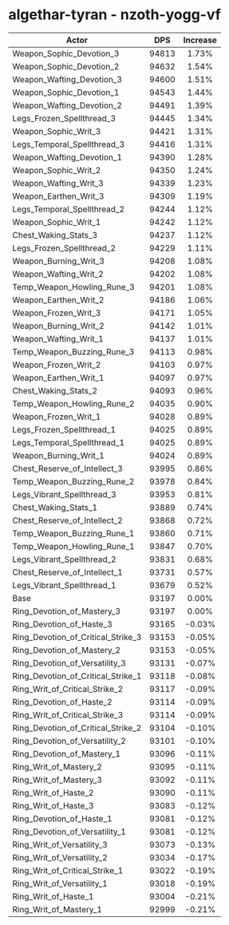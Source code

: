 # algethar-tyran - nzoth-yogg-vf
| Actor | DPS | Increase |
|---|:---:|:---:|
|Weapon_Sophic_Devotion_3|94813|1.73%|
|Weapon_Sophic_Devotion_2|94632|1.54%|
|Weapon_Wafting_Devotion_3|94600|1.51%|
|Weapon_Sophic_Devotion_1|94543|1.44%|
|Weapon_Wafting_Devotion_2|94491|1.39%|
|Legs_Frozen_Spellthread_3|94445|1.34%|
|Weapon_Sophic_Writ_3|94421|1.31%|
|Legs_Temporal_Spellthread_3|94416|1.31%|
|Weapon_Wafting_Devotion_1|94390|1.28%|
|Weapon_Sophic_Writ_2|94350|1.24%|
|Weapon_Wafting_Writ_3|94339|1.23%|
|Weapon_Earthen_Writ_3|94309|1.19%|
|Legs_Temporal_Spellthread_2|94244|1.12%|
|Weapon_Sophic_Writ_1|94242|1.12%|
|Chest_Waking_Stats_3|94237|1.12%|
|Legs_Frozen_Spellthread_2|94229|1.11%|
|Weapon_Burning_Writ_3|94208|1.08%|
|Weapon_Wafting_Writ_2|94202|1.08%|
|Temp_Weapon_Howling_Rune_3|94201|1.08%|
|Weapon_Earthen_Writ_2|94186|1.06%|
|Weapon_Frozen_Writ_3|94171|1.05%|
|Weapon_Burning_Writ_2|94142|1.01%|
|Weapon_Wafting_Writ_1|94137|1.01%|
|Temp_Weapon_Buzzing_Rune_3|94113|0.98%|
|Weapon_Frozen_Writ_2|94103|0.97%|
|Weapon_Earthen_Writ_1|94097|0.97%|
|Chest_Waking_Stats_2|94093|0.96%|
|Temp_Weapon_Howling_Rune_2|94035|0.90%|
|Weapon_Frozen_Writ_1|94028|0.89%|
|Legs_Frozen_Spellthread_1|94025|0.89%|
|Legs_Temporal_Spellthread_1|94025|0.89%|
|Weapon_Burning_Writ_1|94024|0.89%|
|Chest_Reserve_of_Intellect_3|93995|0.86%|
|Temp_Weapon_Buzzing_Rune_2|93978|0.84%|
|Legs_Vibrant_Spellthread_3|93953|0.81%|
|Chest_Waking_Stats_1|93889|0.74%|
|Chest_Reserve_of_Intellect_2|93868|0.72%|
|Temp_Weapon_Buzzing_Rune_1|93860|0.71%|
|Temp_Weapon_Howling_Rune_1|93847|0.70%|
|Legs_Vibrant_Spellthread_2|93831|0.68%|
|Chest_Reserve_of_Intellect_1|93731|0.57%|
|Legs_Vibrant_Spellthread_1|93679|0.52%|
|Base|93197|0.00%|
|Ring_Devotion_of_Mastery_3|93197|0.00%|
|Ring_Devotion_of_Haste_3|93165|-0.03%|
|Ring_Devotion_of_Critical_Strike_3|93153|-0.05%|
|Ring_Devotion_of_Mastery_2|93153|-0.05%|
|Ring_Devotion_of_Versatility_3|93131|-0.07%|
|Ring_Devotion_of_Critical_Strike_1|93118|-0.08%|
|Ring_Writ_of_Critical_Strike_2|93117|-0.09%|
|Ring_Devotion_of_Haste_2|93114|-0.09%|
|Ring_Writ_of_Critical_Strike_3|93114|-0.09%|
|Ring_Devotion_of_Critical_Strike_2|93104|-0.10%|
|Ring_Devotion_of_Versatility_2|93101|-0.10%|
|Ring_Devotion_of_Mastery_1|93096|-0.11%|
|Ring_Writ_of_Mastery_2|93095|-0.11%|
|Ring_Writ_of_Mastery_3|93092|-0.11%|
|Ring_Writ_of_Haste_2|93090|-0.11%|
|Ring_Writ_of_Haste_3|93083|-0.12%|
|Ring_Devotion_of_Haste_1|93081|-0.12%|
|Ring_Devotion_of_Versatility_1|93081|-0.12%|
|Ring_Writ_of_Versatility_3|93073|-0.13%|
|Ring_Writ_of_Versatility_2|93034|-0.17%|
|Ring_Writ_of_Critical_Strike_1|93022|-0.19%|
|Ring_Writ_of_Versatility_1|93018|-0.19%|
|Ring_Writ_of_Haste_1|93004|-0.21%|
|Ring_Writ_of_Mastery_1|92999|-0.21%|
